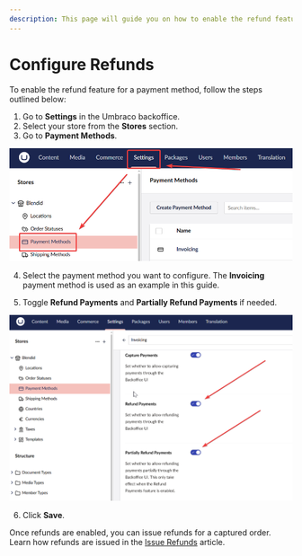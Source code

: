 ```yaml
---
description: This page will guide you on how to enable the refund feature for a payment method.
---
```


# Configure Refunds

To enable the refund feature for a payment method, follow the steps outlined below:

1. Go to **Settings** in the Umbraco backoffice.
2. Select your store from the **Stores** section.
3. Go to **Payment Methods**.

![Payment Methods](../../media/payment_methods_list.png)

4. Select the payment method you want to configure. The **Invoicing** payment method is used as an example in this guide.

5. Toggle **Refund Payments** and **Partially Refund Payments** if needed.

![Refund settings](../../media/payment_method_refund_section.png)

6. Click **Save**.

Once refunds are enabled, you can issue refunds for a captured order. Learn how refunds are issued in the [Issue Refunds](issue-a-refund.md) article.
